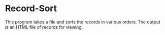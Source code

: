 # Record-Sort

This program takes a file and sorts the records in various orders. The output is an HTML file of 
records for viewing. 
